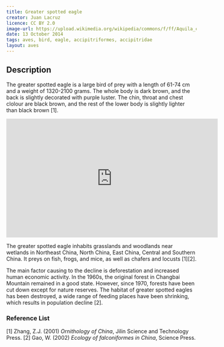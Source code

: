 ```yaml
---
title: Greater spotted eagle
creator: Juan Lacruz
licence: CC BY 2.0
image-url: https://upload.wikimedia.org/wikipedia/commons/f/ff/Aquila_clanga_from_Tal_Chapar_Wildlife_Sanctuary.jpg  
date: 13 October 2014
tags: aves, bird, eagle, accipitriformes, accipitridae
layout: aves
---
```


## Description

The greater spotted eagle is a large bird of prey with a length of 61-74 cm and a weight of 1320-2100 grams. The whole body is dark brown, and the back is slightly decorated with purple luster. The chin, throat and chest clolour are black brown, and the rest of the lower body is slightly lighter than black brown [1]. 

<iframe class="video" width="560" height="315" src="https://www.youtube.com/embed/3dKVg7Bsrcg" title="YouTube video player" frameborder="0" allow="accelerometer; autoplay; clipboard-write; encrypted-media; gyroscope; picture-in-picture" allowfullscreen></iframe>

The greater spotted eagle inhabits grasslands and woodlands near wetlands in Northeast China, North China, East China, Central and Southern China. It preys on fish, frogs, and mice, as well as chafers and locusts [1][2].

The main factor causing to the decline is deforestation and increased human economic activity. In the 1960s, the original forest in Changbai Mountain remained in a good state. However, since 1970, forests have been cut down except for nature reserves. The habitat of greater spotted eagles has been destroyed, a wide range of feeding places have been shrinking, which results in population decline [2].

### Reference List
[1] Zhang, Z.J. (2001) _Ornithology of China_, Jilin Science and Technology Press.
[2] Gao, W. (2002) _Ecology of falconiformes in China_, Science Press.

